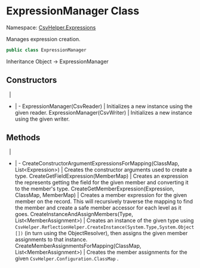 # ExpressionManager Class

Namespace: [CsvHelper.Expressions](/api/CsvHelper.Expressions)

Manages expression creation.

```cs
public class ExpressionManager 
```

Inheritance Object -> ExpressionManager

## Constructors
&nbsp; | &nbsp;
- | -
ExpressionManager(CsvReader) | Initializes a new instance using the given reader.
ExpressionManager(CsvWriter) | Initializes a new instance using the given writer.

## Methods
&nbsp; | &nbsp;
- | -
CreateConstructorArgumentExpressionsForMapping(ClassMap, List&lt;Expression&gt;) | Creates the constructor arguments used to create a type.
CreateGetFieldExpression(MemberMap) | Creates an expression the represents getting the field for the given member and converting it to the member's type.
CreateGetMemberExpression(Expression, ClassMap, MemberMap) | Creates a member expression for the given member on the record. This will recursively traverse the mapping to find the member and create a safe member accessor for each level as it goes.
CreateInstanceAndAssignMembers(Type, List&lt;MemberAssignment&gt;) | Creates an instance of the given type using ``CsvHelper.ReflectionHelper.CreateInstance(System.Type,System.Object[])`` (in turn using the ObjectResolver), then assigns the given member assignments to that instance.
CreateMemberAssignmentsForMapping(ClassMap, List&lt;MemberAssignment&gt;) | Creates the member assignments for the given ``CsvHelper.Configuration.ClassMap`` .
